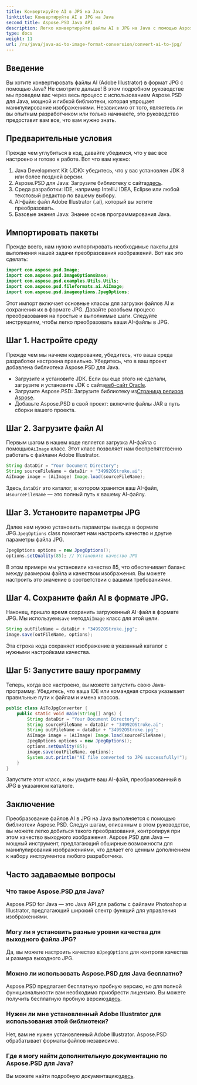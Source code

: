 ```yaml
---
title: Конвертируйте AI в JPG на Java
linktitle: Конвертируйте AI в JPG на Java
second_title: Aspose.PSD Java API
description: Легко конвертируйте файлы AI в JPG на Java с помощью Aspose.PSD. Следуйте нашему пошаговому руководству для высококачественной конвертации изображений.
type: docs
weight: 11
url: /ru/java/java-ai-to-image-format-conversion/convert-ai-to-jpg/
---
```

## Введение
Вы хотите конвертировать файлы AI (Adobe Illustrator) в формат JPG с помощью Java? Не смотрите дальше! В этом подробном руководстве мы проведем вас через весь процесс с использованием Aspose.PSD для Java, мощной и гибкой библиотеки, которая упрощает манипулирование изображениями. Независимо от того, являетесь ли вы опытным разработчиком или только начинаете, это руководство предоставит вам все, что вам нужно знать.
## Предварительные условия
Прежде чем углубиться в код, давайте убедимся, что у вас все настроено и готово к работе. Вот что вам нужно:
1. Java Development Kit (JDK): убедитесь, что у вас установлен JDK 8 или более поздней версии.
2.  Aspose.PSD для Java: Загрузите библиотеку с сайта[здесь](https://releases.aspose.com/psd/java/).
3. Среда разработки: IDE, например IntelliJ IDEA, Eclipse или любой текстовый редактор по вашему выбору.
4. AI-файл: файл Adobe Illustrator (.ai), который вы хотите преобразовать.
5. Базовые знания Java: Знание основ программирования Java.
## Импортировать пакеты
Прежде всего, нам нужно импортировать необходимые пакеты для выполнения нашей задачи преобразования изображений. Вот как это сделать:
```java
import com.aspose.psd.Image;
import com.aspose.psd.ImageOptionsBase;
import com.aspose.psd.examples.Utils.Utils;
import com.aspose.psd.fileformats.ai.AiImage;
import com.aspose.psd.imageoptions.JpegOptions;
```
Этот импорт включает основные классы для загрузки файлов AI и сохранения их в формате JPG.
Давайте разобьем процесс преобразования на простые и выполнимые шаги. Следуйте инструкциям, чтобы легко преобразовать ваши AI-файлы в JPG.
## Шаг 1. Настройте среду
Прежде чем мы начнем кодирование, убедитесь, что ваша среда разработки настроена правильно. Убедитесь, что в ваш проект добавлена библиотека Aspose.PSD для Java.
-  Загрузите и установите JDK. Если вы еще этого не сделали, загрузите и установите JDK с сайта[веб-сайт Oracle](https://www.oracle.com/java/technologies/javase-downloads.html).
-  Загрузите Aspose.PSD: Загрузите библиотеку из[Страница релизов Aspose](https://releases.aspose.com/psd/java/).
- Добавьте Aspose.PSD в свой проект: включите файлы JAR в путь сборки вашего проекта.
## Шаг 2. Загрузите файл AI
 Первым шагом в нашем коде является загрузка AI-файла с помощью`AiImage` класс. Этот класс позволяет нам беспрепятственно работать с файлами Adobe Illustrator.
```java
String dataDir = "Your Document Directory";
String sourceFileName = dataDir + "34992OStroke.ai";
AiImage image = (AiImage) Image.load(sourceFileName);
```
 Здесь,`dataDir` это каталог, в котором хранится ваш AI-файл, и`sourceFileName` — это полный путь к вашему AI-файлу.
## Шаг 3. Установите параметры JPG
 Далее нам нужно установить параметры вывода в формате JPG.`JpegOptions` class помогает нам настроить качество и другие параметры файла JPG.
```java
JpegOptions options = new JpegOptions();
options.setQuality(85); // Установите качество JPG
```
В этом примере мы установили качество 85, что обеспечивает баланс между размером файла и качеством изображения. Вы можете настроить это значение в соответствии с вашими требованиями.
## Шаг 4. Сохраните файл AI в формате JPG.
 Наконец, пришло время сохранить загруженный AI-файл в формате JPG. Мы используем`save` метод`AiImage` класс для этой цели.
```java
String outFileName = dataDir + "34992OStroke.jpg";
image.save(outFileName, options);
```
Эта строка кода сохраняет изображение в указанный каталог с нужными настройками качества.
## Шаг 5: Запустите вашу программу
Теперь, когда все настроено, вы можете запустить свою Java-программу. Убедитесь, что ваша IDE или командная строка указывает правильные пути к файлам и имена классов.
```java
public class AiToJpgConverter {
    public static void main(String[] args) {
        String dataDir = "Your Document Directory";
        String sourceFileName = dataDir + "34992OStroke.ai";
        String outFileName = dataDir + "34992OStroke.jpg";
        AiImage image = (AiImage) Image.load(sourceFileName);
        JpegOptions options = new JpegOptions();
        options.setQuality(85);
        image.save(outFileName, options);
        System.out.println("AI file converted to JPG successfully!");
    }
}
```
Запустите этот класс, и вы увидите ваш AI-файл, преобразованный в JPG в указанном каталоге.
## Заключение
Преобразование файлов AI в JPG на Java выполняется с помощью библиотеки Aspose.PSD. Следуя шагам, описанным в этом руководстве, вы можете легко добиться такого преобразования, контролируя при этом качество выходного изображения. Aspose.PSD для Java — мощный инструмент, предлагающий обширные возможности для манипулирования изображениями, что делает его ценным дополнением к набору инструментов любого разработчика.
## Часто задаваемые вопросы
### Что такое Aspose.PSD для Java?
Aspose.PSD for Java — это Java API для работы с файлами Photoshop и Illustrator, предлагающий широкий спектр функций для управления изображениями.
### Могу ли я установить разные уровни качества для выходного файла JPG?
 Да, вы можете настроить качество в`JpegOptions` для контроля качества и размера выходного JPG.
### Можно ли использовать Aspose.PSD для Java бесплатно?
Aspose.PSD предлагает бесплатную пробную версию, но для полной функциональности вам необходимо приобрести лицензию. Вы можете получить бесплатную пробную версию[здесь](https://releases.aspose.com/).
### Нужен ли мне установленный Adobe Illustrator для использования этой библиотеки?
Нет, вам не нужен установленный Adobe Illustrator. Aspose.PSD обрабатывает форматы файлов независимо.
### Где я могу найти дополнительную документацию по Aspose.PSD для Java?
 Вы можете найти подробную документацию[здесь](https://reference.aspose.com/psd/java/).